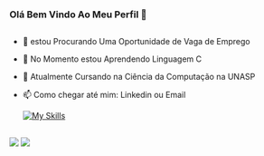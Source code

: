 ### Olá Bem Vindo Ao Meu Perfil 👋

##

- 🔭 estou Procurando Uma Oportunidade de Vaga de Emprego
- 🌱 No Momento estou Aprendendo Linguagem C
- 🎒 Atualmente Cursando na Ciência da Computação na UNASP
- 📫 Como chegar até mim: Linkedin ou Email

  [![My Skills](https://skillicons.dev/icons?i=linux,bash,vim,git,docker,kubernetes)](https://skillicons.dev)
  
  ##

<div>
  <a href="https://www.linkedin.com/in/eduardo-silvafox" target="_blank"><img src="https://img.shields.io/badge/-LinkedIn-%230077B5?style=for-the-badge&logo=linkedin&logoColor=white" target="_blank"></a> 
  <a href="mailto:eduardofox989@protonmail.com"><img src="https://img.shields.io/badge/ProtonMail-8B89CC?style=for-the-badge&logo=protonmail&logoColor=white" target="_blank"></a>
  </div>
